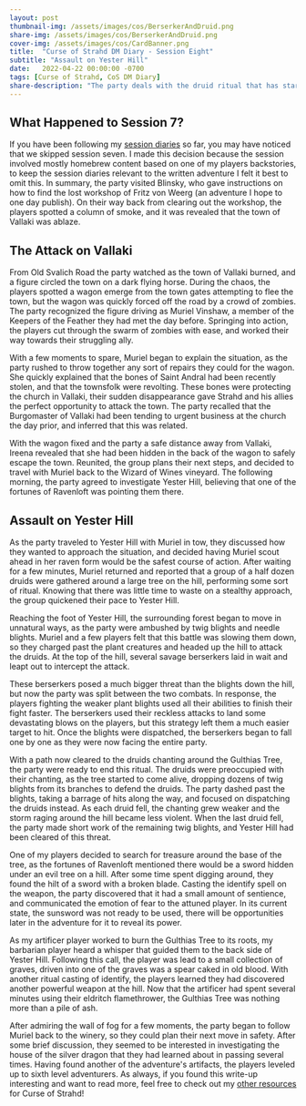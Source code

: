 ```yaml
---
layout: post
thumbnail-img: /assets/images/cos/BerserkerAndDruid.png
share-img: /assets/images/cos/BerserkerAndDruid.png
cover-img: /assets/images/cos/CardBanner.png
title:  "Curse of Strahd DM Diary - Session Eight"
subtitle: "Assault on Yester Hill"
date:   2022-04-22 00:00:00 -0700
tags: [Curse of Strahd, CoS DM Diary]
share-description: "The party deals with the druid ritual that has started on Yester Hill, and recovers the Sunsword."
---
```


## What Happened to Session 7?
If you have been following my <a href="/tags/#CoS%20DM%20Diary">session diaries</a> so far, you may have noticed that we skipped session seven. I made this decision because the session involved mostly homebrew content based on one of my players backstories, to keep the session diaries relevant to the written adventure I felt it best to omit this. In summary, the party visited Blinsky, who gave instructions on how to find the lost workshop of Fritz von Weerg (an adventure I hope to one day publish). On their way back from clearing out the workshop, the players spotted a column of smoke, and it was revealed that the town of Vallaki was ablaze.

## The Attack on Vallaki
From Old Svalich Road the party watched as the town of Vallaki burned, and a figure circled the town on a dark flying horse. During the chaos, the players spotted a wagon emerge from the town gates attempting to flee the town, but the wagon was quickly forced off the road by a crowd of zombies. The party recognized the figure driving as Muriel Vinshaw, a member of the Keepers of the Feather they had met the day before. Springing into action, the players cut through the swarm of zombies with ease, and worked their way towards their struggling ally.

With a few moments to spare, Muriel began to explain the situation, as the party rushed to throw together any sort of repairs they could for the wagon. She quickly explained that the bones of Saint Andral had been recently stolen, and that the townsfolk were revolting. These bones were protecting the church in Vallaki, their sudden disappearance gave Strahd and his allies the perfect opportunity to attack the town. The party recalled that the Burgomaster of Vallaki had been tending to urgent business at the church the day prior, and inferred that this was related.

With the wagon fixed and the party a safe distance away from Vallaki, Ireena revealed that she had been hidden in the back of the wagon to safely escape the town. Reunited, the group plans their next steps, and decided to travel with Muriel back to the Wizard of Wines vineyard. The following morning, the party agreed to investigate Yester Hill, believing that one of the fortunes of Ravenloft was pointing them there.

## Assault on Yester Hill
As the party traveled to Yester Hill with Muriel in tow, they discussed how they wanted to approach the situation, and decided having Muriel scout ahead in her raven form would be the safest course of action. After waiting for a few minutes, Muriel returned and reported that a group of a half dozen druids were gathered around a large tree on the hill, performing some sort of ritual. Knowing that there was little time to waste on a stealthy approach, the group quickened their pace to Yester Hill.

Reaching the foot of Yester Hill, the surrounding forest began to move in unnatural ways, as the party were ambushed by twig blights and needle blights. Muriel and a few players felt that this battle was slowing them down, so they charged past the plant creatures and headed up the hill to attack the druids. At the top of the hill, several savage berserkers laid in wait and leapt out to intercept the attack.

These berserkers posed a much bigger threat than the blights down the hill, but now the party was split between the two combats. In response, the players fighting the weaker plant blights used all their abilities to finish their fight faster. The berserkers used their reckless attacks to land some devastating blows on the players, but this strategy left them a much easier target to hit. Once the blights were dispatched, the berserkers began to fall one by one as they were now facing the entire party.

With a path now cleared to the druids chanting around the Gulthias Tree, the party were ready to end this ritual. The druids were preoccupied with their chanting, as the tree started to come alive, dropping dozens of twig blights from its branches to defend the druids. The party dashed past the blights, taking a barrage of hits along the way, and focused on dispatching the druids instead. As each druid fell, the chanting grew weaker and the storm raging around the hill became less violent. When the last druid fell, the party made short work of the remaining twig blights, and Yester Hill had been cleared of this threat.

One of my players decided to search for treasure around the base of the tree, as the fortunes of Ravenloft mentioned there would be a sword hidden under an evil tree on a hill. After some time spent digging around, they found the hilt of a sword with a broken blade. Casting the identify spell on the weapon, the party discovered that it had a small amount of sentience, and communicated the emotion of fear to the attuned player. In its current state, the sunsword was not ready to be used, there will be opportunities later in the adventure for it to reveal its power.

As my artificer player worked to burn the Gulthias Tree to its roots, my barbarian player heard a whisper that guided them to the back side of Yester Hill. Following this call, the player was lead to a small collection of graves, driven into one of the graves was a spear caked in old blood. With another ritual casting of identify, the players learned they had discovered another powerful weapon at the hill. Now that the artificer had spent several minutes using their eldritch flamethrower, the Gulthias Tree was nothing more than a pile of ash.

After admiring the wall of fog for a few moments, the party began to follow Muriel back to the winery, so they could plan their next move in safety. After some brief discussion, they seemed to be interested in investigating the house of the silver dragon that they had learned about in passing several times. Having found another of the adventure's artifacts, the players leveled up to sixth level adventurers. As always, if you found this write-up interesting and want to read more, feel free to check out my <a href="/tags/#Curse%20of%20Strahd">other resources</a> for Curse of Strahd!
